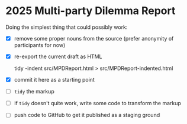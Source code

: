 # 2025 Multi-party Dilemma Report

Doing the simplest thing that could possibly work:

- [x] remove some proper nouns from the source (prefer anonymity of participants for now)
- [x] re-export the current draft as HTML

    tidy -indent src/MPDReport.html > src/MPDReport-indented.html

- [x] commit it here as a starting point
- [ ] `tidy` the markup
- [ ] if `tidy` doesn't quite work, write some code to transform the markup
- [ ] push code to GitHub to get it published as a staging ground
